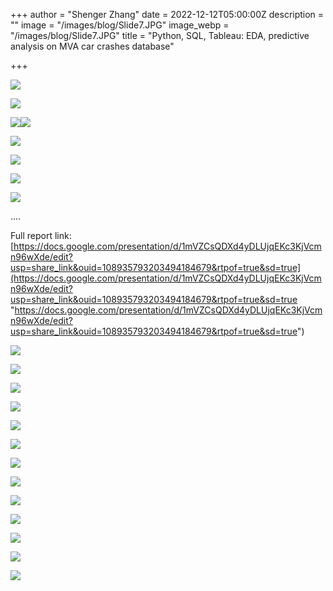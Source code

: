 +++
author = "Shenger Zhang"
date = 2022-12-12T05:00:00Z
description = ""
image = "/images/blog/Slide7.JPG"
image_webp = "/images/blog/Slide7.JPG"
title = "Python, SQL, Tableau: EDA, predictive analysis on MVA car crashes database"

+++

![](/images/blog/Slide3.JPG)

![](/images/blog/Slide5.JPG)

![](/images/blog/Slide6.JPG)![](/images/blog/Slide7.JPG)

![](/images/blog/Slide8.JPG)

![](/images/blog/Slide9.JPG)

![](/images/blog/Slide10.JPG)

![](/images/blog/Slide11.JPG)

.... 

Full report link: [https://docs.google.com/presentation/d/1mVZCsQDXd4yDLUjqEKc3KjVcmn96wXde/edit?usp=share_link&ouid=108935793203494184679&rtpof=true&sd=true](https://docs.google.com/presentation/d/1mVZCsQDXd4yDLUjqEKc3KjVcmn96wXde/edit?usp=share_link&ouid=108935793203494184679&rtpof=true&sd=true "https://docs.google.com/presentation/d/1mVZCsQDXd4yDLUjqEKc3KjVcmn96wXde/edit?usp=share_link&ouid=108935793203494184679&rtpof=true&sd=true")

![](/images/blog/Slide25.JPG)

![](/images/blog/Slide26.JPG)

![](/images/blog/Slide27.JPG)

![](/images/blog/Slide28.JPG)

![](/images/blog/Slide29.JPG)

![](/images/blog/Slide30.JPG)

![](/images/blog/Slide31.JPG)

![](/images/blog/Slide32.JPG)

![](/images/blog/Slide33.JPG)

![](/images/blog/Slide35.JPG)

![](/images/blog/Slide36.JPG)

![](/images/blog/Slide37.JPG)

![](/images/blog/Slide38.JPG)